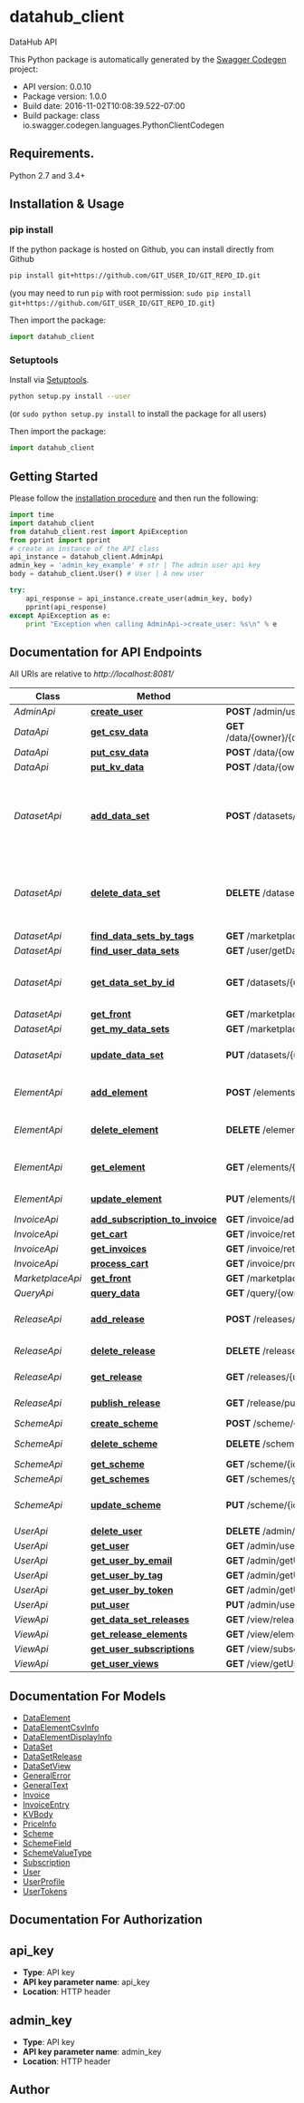 # datahub_client
DataHub API

This Python package is automatically generated by the [Swagger Codegen](https://github.com/swagger-api/swagger-codegen) project:

- API version: 0.0.10
- Package version: 1.0.0
- Build date: 2016-11-02T10:08:39.522-07:00
- Build package: class io.swagger.codegen.languages.PythonClientCodegen

## Requirements.

Python 2.7 and 3.4+

## Installation & Usage
### pip install

If the python package is hosted on Github, you can install directly from Github

```sh
pip install git+https://github.com/GIT_USER_ID/GIT_REPO_ID.git
```
(you may need to run `pip` with root permission: `sudo pip install git+https://github.com/GIT_USER_ID/GIT_REPO_ID.git`)

Then import the package:
```python
import datahub_client 
```

### Setuptools

Install via [Setuptools](http://pypi.python.org/pypi/setuptools).

```sh
python setup.py install --user
```
(or `sudo python setup.py install` to install the package for all users)

Then import the package:
```python
import datahub_client
```

## Getting Started

Please follow the [installation procedure](#installation--usage) and then run the following:

```python
import time
import datahub_client
from datahub_client.rest import ApiException
from pprint import pprint
# create an instance of the API class
api_instance = datahub_client.AdminApi
admin_key = 'admin_key_example' # str | The admin user api key
body = datahub_client.User() # User | A new user

try:
    api_response = api_instance.create_user(admin_key, body)
    pprint(api_response)
except ApiException as e:
    print "Exception when calling AdminApi->create_user: %s\n" % e

```

## Documentation for API Endpoints

All URIs are relative to *http://localhost:8081/*

Class | Method | HTTP request | Description
------------ | ------------- | ------------- | -------------
*AdminApi* | [**create_user**](docs/AdminApi.md#create_user) | **POST** /admin/user | 
*DataApi* | [**get_csv_data**](docs/DataApi.md#get_csv_data) | **GET** /data/{owner}/{dataset}/{release}/{element}/getCSVBlock | 
*DataApi* | [**put_csv_data**](docs/DataApi.md#put_csv_data) | **POST** /data/{owner}/{dataset}/{release}/{element}/csv | 
*DataApi* | [**put_kv_data**](docs/DataApi.md#put_kv_data) | **POST** /data/{owner}/{dataset}/{release}/{element}/kv | 
*DatasetApi* | [**add_data_set**](docs/DatasetApi.md#add_data_set) | **POST** /datasets/{userId} | Create a new data set, associated with the given user id
*DatasetApi* | [**delete_data_set**](docs/DatasetApi.md#delete_data_set) | **DELETE** /datasets/{userId}/{dataSet} | Remove a data set and all releases and elements
*DatasetApi* | [**find_data_sets_by_tags**](docs/DatasetApi.md#find_data_sets_by_tags) | **GET** /marketplace/getByTag | 
*DatasetApi* | [**find_user_data_sets**](docs/DatasetApi.md#find_user_data_sets) | **GET** /user/getDataSets | 
*DatasetApi* | [**get_data_set_by_id**](docs/DatasetApi.md#get_data_set_by_id) | **GET** /datasets/{userId}/{dataSet} | Find a dataset for a user and a dataset
*DatasetApi* | [**get_front**](docs/DatasetApi.md#get_front) | **GET** /marketplace/getFront | 
*DatasetApi* | [**get_my_data_sets**](docs/DatasetApi.md#get_my_data_sets) | **GET** /marketplace/getMyDataSets | 
*DatasetApi* | [**update_data_set**](docs/DatasetApi.md#update_data_set) | **PUT** /datasets/{userId}/{dataSet} | Update an existing data set.
*ElementApi* | [**add_element**](docs/ElementApi.md#add_element) | **POST** /elements/{userId}/{dataSet}/{release} | Create a new open element
*ElementApi* | [**delete_element**](docs/ElementApi.md#delete_element) | **DELETE** /elements/{userId}/{dataSet}/{release}/{element} | Delete element information
*ElementApi* | [**get_element**](docs/ElementApi.md#get_element) | **GET** /elements/{userId}/{dataSet}/{release}/{element} | Get element information
*ElementApi* | [**update_element**](docs/ElementApi.md#update_element) | **PUT** /elements/{userId}/{dataSet}/{release}/{element} | Updates an element
*InvoiceApi* | [**add_subscription_to_invoice**](docs/InvoiceApi.md#add_subscription_to_invoice) | **GET** /invoice/addSubscription/{owner}/{dataset} | 
*InvoiceApi* | [**get_cart**](docs/InvoiceApi.md#get_cart) | **GET** /invoice/retrieveCurrent | 
*InvoiceApi* | [**get_invoices**](docs/InvoiceApi.md#get_invoices) | **GET** /invoice/retrieve | 
*InvoiceApi* | [**process_cart**](docs/InvoiceApi.md#process_cart) | **GET** /invoice/processCurrent | 
*MarketplaceApi* | [**get_front**](docs/MarketplaceApi.md#get_front) | **GET** /marketplace/getFront | 
*QueryApi* | [**query_data**](docs/QueryApi.md#query_data) | **GET** /query/{owner}/{dataset}/{release}/{element} | 
*ReleaseApi* | [**add_release**](docs/ReleaseApi.md#add_release) | **POST** /releases/{userId}/{dataSet} | Create a new open release
*ReleaseApi* | [**delete_release**](docs/ReleaseApi.md#delete_release) | **DELETE** /releases/{userId}/{dataSet}/{release} | Get release information
*ReleaseApi* | [**get_release**](docs/ReleaseApi.md#get_release) | **GET** /releases/{userId}/{dataSet}/{release} | Get release information
*ReleaseApi* | [**publish_release**](docs/ReleaseApi.md#publish_release) | **GET** /release/publish/{userId}/{dataSet}/{release} | Publish a release
*SchemeApi* | [**create_scheme**](docs/SchemeApi.md#create_scheme) | **POST** /scheme/{id} | 
*SchemeApi* | [**delete_scheme**](docs/SchemeApi.md#delete_scheme) | **DELETE** /scheme/{id} | Remove a scheme
*SchemeApi* | [**get_scheme**](docs/SchemeApi.md#get_scheme) | **GET** /scheme/{id} | 
*SchemeApi* | [**get_schemes**](docs/SchemeApi.md#get_schemes) | **GET** /schemes/get | 
*SchemeApi* | [**update_scheme**](docs/SchemeApi.md#update_scheme) | **PUT** /scheme/{id} | Update an existing scheme.
*UserApi* | [**delete_user**](docs/UserApi.md#delete_user) | **DELETE** /admin/user/{userId} | 
*UserApi* | [**get_user**](docs/UserApi.md#get_user) | **GET** /admin/user/{userId} | 
*UserApi* | [**get_user_by_email**](docs/UserApi.md#get_user_by_email) | **GET** /admin/getUserByEmail | 
*UserApi* | [**get_user_by_tag**](docs/UserApi.md#get_user_by_tag) | **GET** /admin/getUserByTag | 
*UserApi* | [**get_user_by_token**](docs/UserApi.md#get_user_by_token) | **GET** /admin/getUserByToken | 
*UserApi* | [**put_user**](docs/UserApi.md#put_user) | **PUT** /admin/user/{userId} | 
*ViewApi* | [**get_data_set_releases**](docs/ViewApi.md#get_data_set_releases) | **GET** /view/releases/{userId}/{dataset} | 
*ViewApi* | [**get_release_elements**](docs/ViewApi.md#get_release_elements) | **GET** /view/elements/{userId}/{dataset}/{release} | 
*ViewApi* | [**get_user_subscriptions**](docs/ViewApi.md#get_user_subscriptions) | **GET** /view/subscriptions | 
*ViewApi* | [**get_user_views**](docs/ViewApi.md#get_user_views) | **GET** /view/getUserViews | 


## Documentation For Models

 - [DataElement](docs/DataElement.md)
 - [DataElementCsvInfo](docs/DataElementCsvInfo.md)
 - [DataElementDisplayInfo](docs/DataElementDisplayInfo.md)
 - [DataSet](docs/DataSet.md)
 - [DataSetRelease](docs/DataSetRelease.md)
 - [DataSetView](docs/DataSetView.md)
 - [GeneralError](docs/GeneralError.md)
 - [GeneralText](docs/GeneralText.md)
 - [Invoice](docs/Invoice.md)
 - [InvoiceEntry](docs/InvoiceEntry.md)
 - [KVBody](docs/KVBody.md)
 - [PriceInfo](docs/PriceInfo.md)
 - [Scheme](docs/Scheme.md)
 - [SchemeField](docs/SchemeField.md)
 - [SchemeValueType](docs/SchemeValueType.md)
 - [Subscription](docs/Subscription.md)
 - [User](docs/User.md)
 - [UserProfile](docs/UserProfile.md)
 - [UserTokens](docs/UserTokens.md)


## Documentation For Authorization


## api_key

- **Type**: API key
- **API key parameter name**: api_key
- **Location**: HTTP header

## admin_key

- **Type**: API key
- **API key parameter name**: admin_key
- **Location**: HTTP header


## Author



